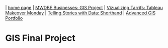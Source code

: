 | [home page](https://cristinagoeller.github.io/cristina-goeller-portfolio/) | [MWDBE Businesses: GIS Project](MWDBEBusinesses) | [Vizualizing Tarrifs: Tableau Makeover Monday](TableauRemake) | [Telling Stories with Data: Shorthand](final-project-part-one) | [Advanced GIS Portfolio](AdvancedGISPortfolio) 

# GIS Final Project

